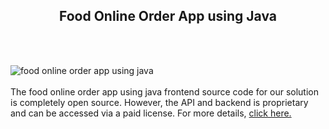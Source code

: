 <h2 style="text-align:center">Food Online Order App using Java</h2><br/><br/>

![food online order app using java](https://admin.ninjascode.com/wp-content/uploads/2025/repoImages/Hector/20.webp) <br/><br/>The food online order app using java frontend source code for our solution is completely open source. However, the API and backend is proprietary and can be accessed via a paid license. For more details, <a href="https://enatega.com/?utm_source=github&utm_medium=repo&utm_campaign=hector-food-online-order-app-using-java" target="_blank">click here.</a>
